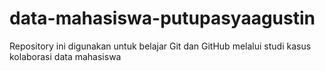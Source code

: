 # data-mahasiswa-putupasyaagustin
Repository ini digunakan untuk belajar Git dan GitHub melalui studi kasus kolaborasi data mahasiswa
